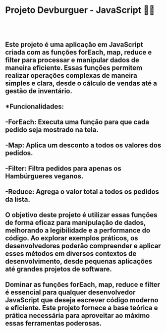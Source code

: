 <h1> Projeto Devburguer - JavaScript 🍔🍔</h1>
<br>
<br>
<h2>Este projeto é uma aplicação em JavaScript criada com as funções forEach, map, reduce e filter para processar e manipular dados de maneira eficiente. Essas funções permitem realizar operações complexas de maneira simples e clara, desde o cálculo de vendas até a gestão de inventário.
<br>
  <br>
*Funcionalidades:
<br>
  <br>
-ForEach:
Executa uma função para que cada pedido seja mostrado na tela.
<br>
  <br>
-Map:
Aplica um desconto a todos os valores dos pedidos.
<br>
  <br>
-Filter:
Filtra pedidos para apenas os Hambúrgueres veganos.
<br>
  <br>
-Reduce:
Agrega o valor total a todos os pedidos da lista.
<br>
  <br>
O objetivo deste projeto é utilizar essas funções de forma eficaz para manipulação de dados, melhorando a legibilidade e a performance do código. Ao explorar exemplos práticos, os desenvolvedores poderão compreender e aplicar esses métodos em diversos contextos de desenvolvimento, desde pequenas aplicações até grandes projetos de software.
<br>
  <br>
Dominar as funções forEach, map, reduce e filter é essencial para qualquer desenvolvedor JavaScript que deseja escrever código moderno e eficiente. Este projeto fornece a base teórica e prática necessária para aproveitar ao máximo essas ferramentas poderosas.</h2>
